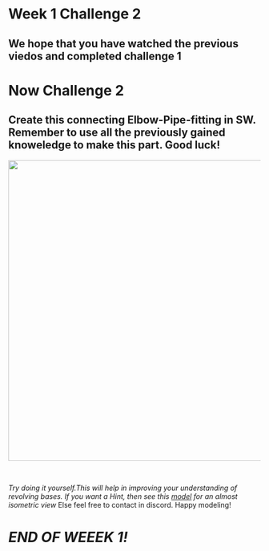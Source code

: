 # Week 1 Challenge 2
## We hope that you have watched the previous viedos and completed challenge 1

# Now Challenge 2 
## Create this connecting Elbow-Pipe-fitting in SW. Remember to use all the previously gained knoweledge to make this part. Good luck!

<p align="center">
 <img width="600" height="600" src="https://github.com/Robotics-Club-IIT-BHU/HDS-Specialization-22/blob/main/media/elbow-pipe-fitting.png">
 <p align="center">
 <i></i><br> 
</p>

_Try doing it yourself.This will help in improving your understanding of revolving bases.
If you want a Hint, then see this [model]([https://1drv.ms/u/s!An3mBuBflLcDpEpZZSUbnJNIMEfe](https://github.com/Robotics-Club-IIT-BHU/HDS-Specialization-22/blob/main/media/elbow-pipe-fiting-iso.png)) for an almost isometric view_ 
Else feel free to contact in discord.
Happy modeling!
# *END OF WEEEK 1!*



